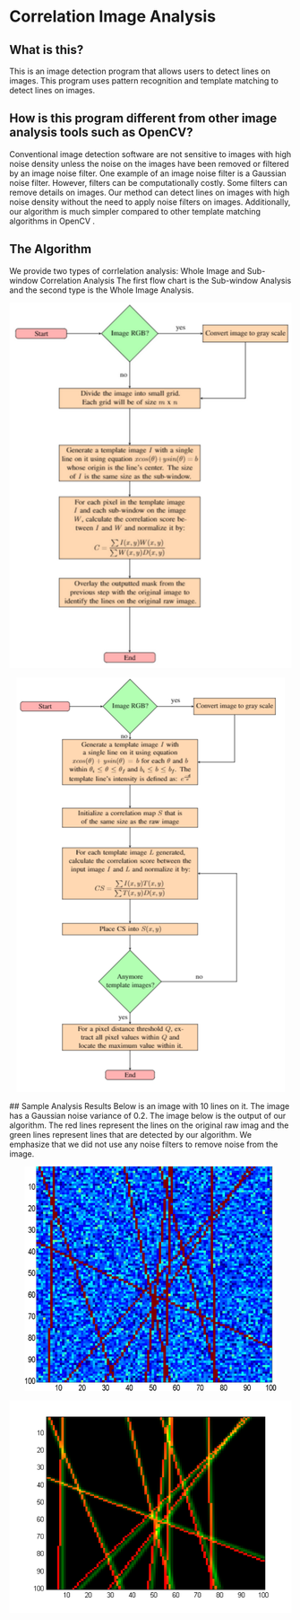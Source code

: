 Correlation Image Analysis
====================================================
## What is this?
This is an image detection program that allows users to detect lines on images. This program uses pattern recognition and
template matching to detect lines on images. 
## How is this program different from other image analysis tools such as OpenCV?
Conventional image detection software are not sensitive to images with high noise density unless the noise on the images have been removed or filtered by an image noise filter. One example of an image noise filter is a Gaussian noise filter. However, filters can be computationally costly. Some filters can remove details on images. Our method can detect lines on images with high noise density without the need to apply noise filters on images. Additionally, our  algorithm is much simpler compared to other template matching algorithms in OpenCV .  
## The Algorithm
We provide two types of corrlelation analysis: Whole Image and Sub-window Correlation Analysis The first flow chart is the Sub-window Analysis and the second type is the Whole Image Analysis. 
<p align="center">
  <img src="https://github.com/power10dan/Cell-Biophysics-Research-at-Oregon-State-University-/blob/master/readme_images/sub_window.png" alt="sub_window.png"/>
</p>
<p align="center">
  <img src="https://github.com/power10dan/Cell-Biophysics-Research-at-Oregon-State-University-/blob/master/readme_images/correlation_analysis.png" alt="orrelation_analysis.pn"/>
</p>
## Sample Analysis Results
Below is an image with 10 lines on it. The image has a Gaussian noise variance of 0.2. The image below is the output of our algorithm. The red lines represent the lines on  the original raw imag and the green lines represent lines that are detected by our algorithm. We emphasize that we did not use any noise filters to remove noise from the image. 
<p align="center">
<a href="url"><img src="https://github.com/power10dan/Cell-Biophysics-Research-at-Oregon-State-University-/blob/master/readme_images/10_lines.png" height="400" width="450" ></a>
</p>
<p align="center">
  <img src="https://github.com/power10dan/Cell-Biophysics-Research-at-Oregon-State-University-/blob/master/readme_images/line_img_detected.png" alt="10_lines_result"/>
</p>









